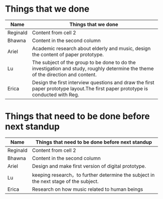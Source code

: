 # Things that we done
Name | Things that we done 
------------ | -------------
Reginald | Content from cell 2
Bhawna | Content in the second column
Ariel | Academic research about elderly and music, design the content of paper prototype.
Lu | The subject of the group to be done to do the investigation and study, roughly determine the theme of the direction and content.
Erica | Design the first interview questions and draw the first paper prototype layout.The first paper prototype is conducted with Reg.

# Things that need to be done before next standup
Name | Things that need to be done before next standup
------------ | -------------
Reginald | Content from cell 2
Bhawna | Content in the second column
Ariel | Design and make first version of digital prototype.
Lu | keeping research，to further determine the subject in the next stage of the subject.
Erica | Research on how music related to human beings
